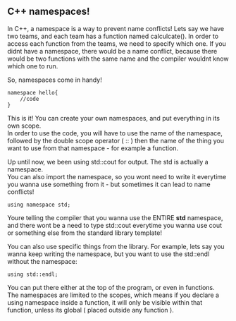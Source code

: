 C++ namespaces!	
----

In C++, a namespace is a way to prevent name conflicts! Lets say we have two teams, and each team has a function named calculcate(). 
In order to access each function from the teams, we need to specify which one. If you didnt have a namespace, there would be a name conflict,
because there would be two functions with the same name and the compiler wouldnt know which one to run.	

So, namespaces come in handy!

	namespace hello{
		//code
	}

This is it! You can create your own namespaces, and put everything in its own scope.	
In order to use the code, you will have to use the name of the namespace, followed by the double scope operator ( :: ) then the name of the thing you want to use from that namespace - for example a function.	

Up until now, we been using std::cout for output. The std is actually a namespace.	
You can also import the namespace, so you wont need to write it everytime you wanna use something from it - but sometimes it can lead to name conflicts!		

	using namespace std;	

Youre telling the compiler that you wanna use the ENTIRE **std** namespace, and there wont be a need to type std::cout everytime you wanna use cout or something else from the standard library template! 	

You can also use specific things from the library. For example, lets say you wanna keep writing the namespace, but you want to use the std::endl without the namespace:		

	using std::endl;	
			
You can put there either at the top of the program, or even in functions.	
The namespaces are limited to the scopes, which means if you declare a using namespace inside a function, it will only be visible within that function, unless its global ( placed outside any function ).	
